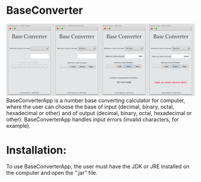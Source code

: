 # BaseConverter
<div align="center">
<img src="https://github.com/MatheusWAlvarenga/BaseConverter/blob/main/img/BaseConnverterApp.png?raw=true" width = "800px"/>
</div>

<span>
BaseConverterApp  is a number base converting calculator for computer, where the
user can choose the base of input (decimal, binary, octal, hexadecimal or other) and of
output (decimal, binary, octal, hexadecimal or other). BaseConverterApp handles input errors (invalid characters, for example).
</span>

# Installation:
To use BaseConverterApp, the user must have the JDK or JRE installed on the computer and open the ".jar" file.
